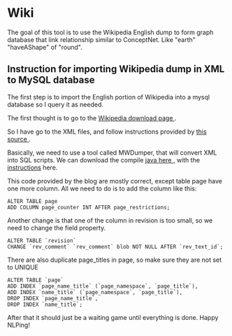 # Wiki

The goal of this tool is to use the Wikipedia English dump to form graph
database that link relationship similar to ConceptNet. Like "earth" "haveAShape"
of "round". 

## Instruction for importing Wikipedia dump in XML to MySQL database
The first step is to import the English portion of Wikipedia into a mysql 
database so I query it as needed.

The first thought is to go to the [Wikipedia download page
](https://en.wikipedia.org/wiki/Wikipedia:Database_download).

So I have go to the XML files, and follow instructions provided by [this source
](https://www.joe0.com/2013/09/30/how-to-create-mysql-database-out-of-wikipedia-xml-dump-enwiki-latest-pages-articles-multistream-xml/).

Basically, we need to use a tool called MWDumper, that will convert XML into 
SQL scripts. We can download the compile [java here
](https://github.com/bcollier/mwdumper/blob/master/build/mwdumper.jar), with 
the [instructions](https://www.mediawiki.org/wiki/Manual:MWDumper) here.

This code provided by the blog are mostly correct, except table page have one 
more column. All we need to do is to add the column like this:
```
ALTER TABLE page
ADD COLUMN page_counter INT AFTER page_restrictions;
```
Another change is that one of the column in revision is too small, so we need 
to change the field property.
```
ALTER TABLE `revision`
CHANGE `rev_comment` `rev_comment` blob NOT NULL AFTER `rev_text_id`;
```
There are also duplicate page_titles in page, so make sure they are not set to UNIQUE
```
ALTER TABLE `page`
ADD INDEX `page_name_title` (`page_namespace`, `page_title`),
ADD INDEX `name_title` (`page_namespace`, `page_title`),
DROP INDEX `page_name_title`,
DROP INDEX `name_title`;
```
After that it should just be a waiting game until everything is done. Happy NLPing!